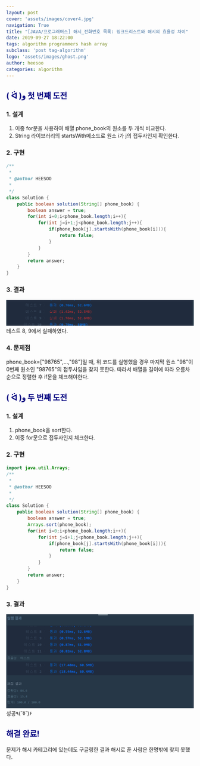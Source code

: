 ```yaml
---
layout: post
cover: 'assets/images/cover4.jpg'
navigation: True
title: "[JAVA/프로그래머스] 해시_전화번호 목록: 링크드리스트와 해시의 효율성 차이"
date: 2019-09-27 18:22:00
tags: algorithm programmers hash array
subclass: 'post tag-algorithm'
logo: 'assets/images/ghost.png'
author: heesoo
categories: algorithm
---
```

## <span style="color:navy">( ᐛ )و 첫 번째 도전</span>

### 1. 설계
1. 이중 for문을 사용하여 배열 phone_book의 원소를 두 개씩 비교한다.
2. String 라이브러리의 startsWith메소드로 원소 i가 j의 접두사인지 확인한다.

### 2. 구현
```java
/**
 *
 * @author HEESOO
 *
 */
class Solution {
    public boolean solution(String[] phone_book) {
        boolean answer = true;
        for(int i=0;i<phone_book.length;i++){
            for(int j=i+1;j<phone_book.length;j++){
                if(phone_book[j].startsWith(phone_book[i])){
                    return false;
                }
            }
        }
        return answer;
    }
}
```

### 3. 결과
![실행결과](./assets/images/190927_1.PNG)
테스트 8, 9에서 실패하였다.

### 4. 문제점
phone_book=["98765",...,"98"]일 때, 위 코드를 실행했을 경우 마지막 원소 "98"이 0번째 원소인 "98765"의 접두사임을 찾지 못한다.
따라서 배열을 길이에 따라 오름차순으로 정렬한 후 if문을 체크해야한다.

## <span style="color:navy">( ᐛ )و 두 번째 도전</span>

### 1. 설계
1. phone_book을 sort한다.
2. 이중 for문으로 접두사인지 체크한다.

### 2. 구현
```java
import java.util.Arrays;
/**
 *
 * @author HEESOO
 *
 */
class Solution {
    public boolean solution(String[] phone_book) {
        boolean answer = true;
        Arrays.sort(phone_book);
        for(int i=0;i<phone_book.length;i++){
            for(int j=i+1;j<phone_book.length;j++){
                if(phone_book[j].startsWith(phone_book[i])){
                    return false;
                }
            }
        }
        return answer;
    }
}
```

### 3. 결과
![실행결과](./assets/images/190927_2.PNG)
성공٩(˘◊˘)۶

## <span style="color:navy">해결 완료!</span>

문제가 해시 카테고리에 있는데도 구글링한 결과 해시로 푼 사람은 한명밖에 찾지 못했다.
